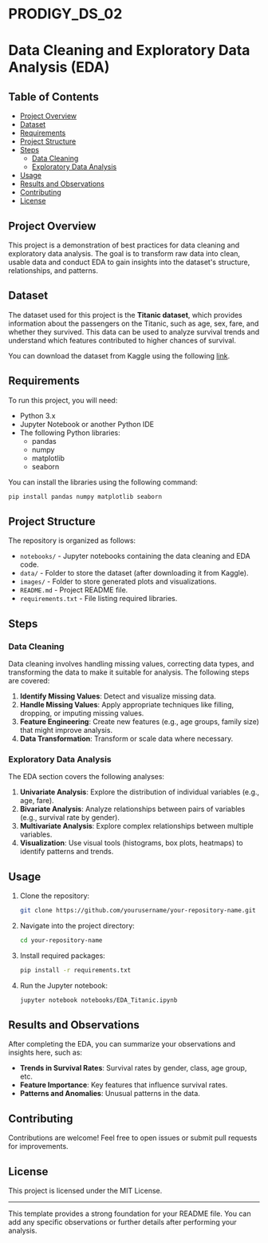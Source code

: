 # PRODIGY_DS_02
# Data Cleaning and Exploratory Data Analysis (EDA)
## Table of Contents
- [Project Overview](#project-overview)
- [Dataset](#dataset)
- [Requirements](#requirements)
- [Project Structure](#project-structure)
- [Steps](#steps)
  - [Data Cleaning](#data-cleaning)
  - [Exploratory Data Analysis](#exploratory-data-analysis)
- [Usage](#usage)
- [Results and Observations](#results-and-observations)
- [Contributing](#contributing)
- [License](#license)

## Project Overview

This project is a demonstration of best practices for data cleaning and exploratory data analysis. The goal is to transform raw data into clean, usable data and conduct EDA to gain insights into the dataset's structure, relationships, and patterns.

## Dataset

The dataset used for this project is the **Titanic dataset**, which provides information about the passengers on the Titanic, such as age, sex, fare, and whether they survived. This data can be used to analyze survival trends and understand which features contributed to higher chances of survival.

You can download the dataset from Kaggle using the following [link](https://www.kaggle.com/competitions/titanic/data).

## Requirements

To run this project, you will need:

- Python 3.x
- Jupyter Notebook or another Python IDE
- The following Python libraries:
  - pandas
  - numpy
  - matplotlib
  - seaborn

You can install the libraries using the following command:
```bash
pip install pandas numpy matplotlib seaborn
```

## Project Structure

The repository is organized as follows:

- `notebooks/` - Jupyter notebooks containing the data cleaning and EDA code.
- `data/` - Folder to store the dataset (after downloading it from Kaggle).
- `images/` - Folder to store generated plots and visualizations.
- `README.md` - Project README file.
- `requirements.txt` - File listing required libraries.

## Steps

### Data Cleaning

Data cleaning involves handling missing values, correcting data types, and transforming the data to make it suitable for analysis. The following steps are covered:

1. **Identify Missing Values**: Detect and visualize missing data.
2. **Handle Missing Values**: Apply appropriate techniques like filling, dropping, or imputing missing values.
3. **Feature Engineering**: Create new features (e.g., age groups, family size) that might improve analysis.
4. **Data Transformation**: Transform or scale data where necessary.

### Exploratory Data Analysis

The EDA section covers the following analyses:

1. **Univariate Analysis**: Explore the distribution of individual variables (e.g., age, fare).
2. **Bivariate Analysis**: Analyze relationships between pairs of variables (e.g., survival rate by gender).
3. **Multivariate Analysis**: Explore complex relationships between multiple variables.
4. **Visualization**: Use visual tools (histograms, box plots, heatmaps) to identify patterns and trends.

## Usage

1. Clone the repository:
   ```bash
   git clone https://github.com/yourusername/your-repository-name.git
   ```
2. Navigate into the project directory:
   ```bash
   cd your-repository-name
   ```
3. Install required packages:
   ```bash
   pip install -r requirements.txt
   ```
4. Run the Jupyter notebook:
   ```bash
   jupyter notebook notebooks/EDA_Titanic.ipynb
   ```

## Results and Observations

After completing the EDA, you can summarize your observations and insights here, such as:

- **Trends in Survival Rates**: Survival rates by gender, class, age group, etc.
- **Feature Importance**: Key features that influence survival rates.
- **Patterns and Anomalies**: Unusual patterns in the data.

## Contributing

Contributions are welcome! Feel free to open issues or submit pull requests for improvements.

## License

This project is licensed under the MIT License.

---

This template provides a strong foundation for your README file. You can add any specific observations or further details after performing your analysis.
